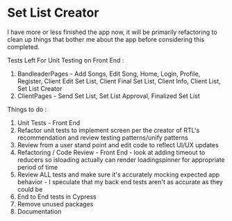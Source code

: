 # Set List Creator

I have more or less finished the app now, it will be primarily refactoring to clean up things that bother me about the app before considering this completed.

Tests Left For Unit Testing on Front End : 
1) BandleaderPages - Add Songs, Edit Song, Home, Login, Profile, Register, Client Edit Set List, Client Final Set List, Client Info, Client List, Set List Creator
2) ClientPages - Send Set List, Set List Approval, Finalized Set List

Things to do :
1) Unit Tests - Front End
2) Refactor unit tests to implement screen per the creator of RTL's recommendation and review testing patterns/unify patterns
3) Review from a user stand point and edit code to reflect UI/UX updates
4) Refactoring / Code Review - Front End - look at adding timeout to reducers so isloading actually can render loadingspinner for appropriate period of time
5) Review ALL tests and make sure it's accurately mocking expected app behavior - I speculate that my back end tests aren't as accurate as they could be
6) End to End tests in Cypress
7) Remove unused packages
8) Documentation